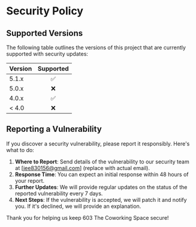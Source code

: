 
# Security Policy

## Supported Versions
The following table outlines the versions of this project that are currently supported with security updates:

| Version  | Supported |
|----------|:---------:|
| 5.1.x    | ✅        |
| 5.0.x    | ❌        |
| 4.0.x    | ✅        |
| < 4.0    | ❌        |

## Reporting a Vulnerability
If you discover a security vulnerability, please report it responsibly. Here's what to do:

1. **Where to Report**: Send details of the vulnerability to our security team at [jee830156@gmail.com] (replace with actual email).
2. **Response Time**: You can expect an initial response within 48 hours of your report. 
3. **Further Updates**: We will provide regular updates on the status of the reported vulnerability every 7 days.
4. **Next Steps**: If the vulnerability is accepted, we will patch it and notify you. If it's declined, we will provide an explanation.

Thank you for helping us keep 603 The Coworking Space secure!
